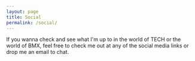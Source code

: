 ```yaml
---
layout: page
title: Social
permalink: /social/
---
```


If you wanna check and see what I'm up to in the world of TECH or the world of BMX, feel free to check me out at any of the social media links or drop me an email to chat.

<div class="social-contact">
<ul>
  <a target="_blank" href="https://github.com/{{ site.github_username }}">
    <i class="fa fa-github" style="font-size:50px"></i></a>
  <a target= "_blank" href="https://codepen.io/{{ site.codepen_username }}">
    <i class="fa fa-codepen" style="font-size:50px"></i></a>
  <a target= "_blank" href="https://instagram.com/{{ site.instagram_username }}">
    <i class="fa fa-instagram" style="font-size:50px"></i></a>
  <a target= "_blank" href="https://twitter.com/{{ site.twitter_username }}">
    <i class="fa fa-twitter" style="font-size:50px"></i></a>
  <a href="mailto:stevenjmoxley@gmail.com">
    <i class="fa fa-envelope" style="font-size:50px"></i><a/>
